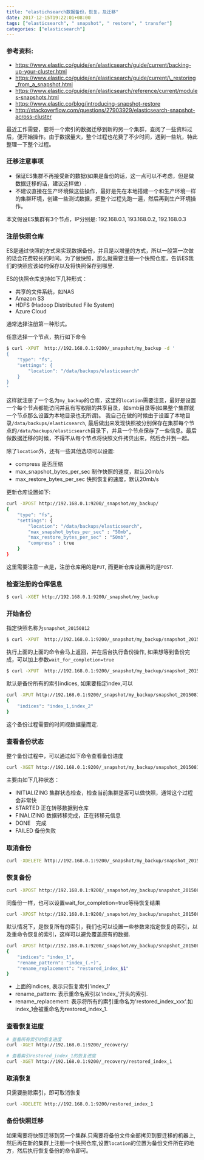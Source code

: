 ```yaml
---
title: "elastichsearch数据备份，恢复，及迁移"
date: 2017-12-15T19:22:01+08:00
tags: ["elasticsearch", " snapshot", " restore", " transfer"]
categories: ["elasticsearch"]
---
```


### 参考资料:

* <https://www.elastic.co/guide/en/elasticsearch/guide/current/backing-up-your-cluster.html>
* <https://www.elastic.co/guide/en/elasticsearch/guide/current/\_restoring_from_a_snapshot.html>
* <https://www.elastic.co/guide/en/elasticsearch/reference/current/modules-snapshots.html>
* <https://www.elastic.co/blog/introducing-snapshot-restore>
* <http://stackoverflow.com/questions/27903929/elasticsearch-snapshot-across-cluster>


最近工作需要，要将一个索引的数据迁移到新的另一个集群，查阅了一些资料过后，便开始操作。由于数据量大，整个过程也花费了不少时间，遇到一些坑，特此整理一下整个过程。


### 迁移注意事项

* 保证ES集群不再接受新的数据(如果是备份的话，这一点可以不考虑，但是做数据迁移的话，建议这样做）.
* 不建议直接在生产环境做这些操作，最好是先在本地搭建一个和生产环境一样的集群环境，创建一些测试数据，把整个过程先跑一遍，然后再到生产环境操作。


本文假设ES集群有3个节点，IP分别是: 192.168.0.1, 193.168.0.2, 192.168.0.3

### 注册快照仓库

ES是通过快照的方式来实现数据备份，并且是以增量的方式，所以一般第一次做的话会花费较长的时间。为了做快照，那么就需要注册一个快照仓库，告诉ES我们的快照应该如何保存以及将快照保存到哪里.

ES的快照仓库支持如下几种形式：

* 共享的文件系统，如NAS
* Amazon S3
* HDFS (Hadoop Distributed File System)
* Azure Cloud

通常选择注册第一种形式。

任意选择一个节点，执行如下命令

```bash
$ curl -XPUT  http://192.168.0.1:9200/_snapshot/my_backup -d '
{
    "type": "fs",
    "settings": {
        "location": "/data/backups/elasticsearch"
    }
}
'
```

这样就注册了一个名为`my_backup`的仓库，这里的`location`需要注意，最好是设置一个每个节点都能访问并且有写权限的共享目录，如smb目录等(如果整个集群就一个节点那么设置为本地目录也无所谓)。
我自己在做的时候由于设置了本地目录`/data/backups/elasticsearch`, 最后做出来发现快照被分别保存在集群每个节点的`/data/backups/elasticsearch`目录下，并且一个节点保存了一些信息。最后做数据迁移的时候，不得不从每个节点将快照文件拷贝出来，然后合并到一起。

除了`location`外，还有一些其他选项可以设置:

* compress 是否压缩
* max_snapshot_bytes_per_sec 制作快照的速度，默认20mb/s
* max_restore_bytes_per_sec  快照恢复的速度，默认20mb/s


更新仓库设置如下:

```bash
curl -XPOST http://192.168.0.1:9200/_snapshot/my_backup/
{
    "type": "fs",
    "settings": {
        "location": "/data/backups/elasticsearch",
        "max_snapshot_bytes_per_sec" : "50mb",
        "max_restore_bytes_per_sec" : "50mb",
        "compress" : true
    }
}

```
这里需要注意一点是，注册仓库用的是`PUT`, 而更新仓库设置用的是`POST`.

### 检查注册的仓库信息

```bash
$ curl -XGET http://192.168.0.1:9200/_snapshot/my_backup
```

### 开始备份

指定快照名称为`snapshot_20150812`
```bash
$ curl -XPUT  http://192.168.0.1:9200/_snapshot/my_backup/snapshot_20150812

```
执行上面的上面的命令会马上返回，并在后台执行备份操作, 如果想等到备份完成，可以加上参数`wait_for_completion=true`

```bash
$ curl -XPUT  http://192.168.0.1:9200/_snapshot/my_backup/snapshot_20150812?wait_for_completion=true
```

默认是备份所有的索引indices, 如果要指定index,可以

```bash
curl -XPUT http://192.168.0.1:9200/_snapshot/my_backup/snapshot_20150812
{
    "indices": "index_1,index_2"
}
```

这个备份过程需要的时间视数据量而定.


### 查看备份状态

整个备份过程中，可以通过如下命令查看备份进度

```bash
curl -XGET http://192.168.0.1:9200/_snapshot/my_backup/snapshot_20150812/_status
```

主要由如下几种状态：

* INITIALIZING  集群状态检查，检查当前集群是否可以做快照，通常这个过程会非常快
* STARTED  正在转移数据到仓库
* FINALIZING 数据转移完成，正在转移元信息
* DONE　完成
* FAILED 备份失败

### 取消备份

```bash
curl -XDELETE http://192.168.0.1:9200/_snapshot/my_backup/snapshot_20150812
```

### 恢复备份

```bash
curl -XPOST http://192.168.0.1:9200/_snapshot/my_backup/snapshot_20150812/_restore
```

同备份一样，也可以设置wait_for_completion=true等待恢复结果
```bash
curl -XPOST http://192.168.0.1:9200/_snapshot/my_backup/snapshot_20150812/_restore?wait_for_completion=true

```

默认情况下，是恢复所有的索引，我们也可以设置一些参数来指定恢复的索引，以及重命令恢复的索引，这样可以避免覆盖原有的数据.

```bash
curl -XPOST http://192.168.0.1:9200/_snapshot/my_backup/snapshot_20150812/_restore
{
    "indices": "index_1",
    "rename_pattern": "index_(.+)",
    "rename_replacement": "restored_index_$1"
}
```

* 上面的indices, 表示只恢复索引'index_1'
* rename_pattern: 表示重命名索引以'index_'开头的索引.
* rename_replacement: 表示将所有的索引重命名为'restored_index_xxx'.如index_1会被重命名为restored_index_1.


### 查看恢复进度

```bash
# 查看所有索引的恢复进度
curl -XGET http://192.168.0.1:9200/_recovery/

# 查看索引restored_index_1的恢复进度
curl -XGET http://192.168.0.1:9200/_recovery/restored_index_1
```

### 取消恢复

只需要删除索引，即可取消恢复
```bash
curl -XDELETE http://192.168.0.1:9200/restored_index_1
```


### 备份快照迁移

如果需要将快照迁移到另一个集群.只需要将备份文件全部拷贝到要迁移的机器上, 然后再在新的集群上注册一个快照仓库,设置`location`的位置为备份文件所在的地方，然后执行恢复备份的命令即可。